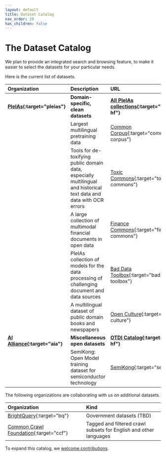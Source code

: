 ```yaml
---
layout: default
title: Dataset Catalog
nav_order: 20
has_children: false
---
```


# The Dataset Catalog

<!--
<details open markdown="block">
  <summary>
    Table of contents
  </summary>
  {: .text-delta }
1. TOC
{:toc}
</details>
-->

We plan to provide an integrated search and browsing feature, to make it easier to select the datasets for your particular needs. 

Here is the current list of datasets.

| Organization     | Description     |  URL     |
| :--------------- | :-------------- | :------- |
| **[PleIAs](https://pleias.fr){:target="pleias"}** | **Domain-specific, clean datasets** | **[All PleIAs collections](https://huggingface.co/collections/PleIAs){:target="pleias-hf"}** |
| | Largest multilingual pretraining data | [Common Corpus](https://huggingface.co/collections/PleIAs/common-corpus-6734e0f67ac3f35e44075f93){:target="common-corpus"} |
| | Tools for de-toxifying public domain data, especially multilingual and historical text data and data with OCR errors | [Toxic Commons](https://huggingface.co/collections/PleIAs/toxic-commons-672243e8ce64b6759e79b6dc){:target="toxic-commons"} |
| | A large collection of multimodal financial documents in open data | [Finance Commons](https://huggingface.co/collections/PleIAs/finance-commons-66925e1095c7fa6e6828e26c){:target="finance-commons"} |
| | PleIAs collection of models for the data processing of challenging document and data sources | [Bad Data Toolbox](https://huggingface.co/collections/PleIAs/bad-data-toolbox-66981c2d0df662459252844e){:target="bad-data-toolbox"} |
| | A multilingual dataset of public domain books and newspapers | [Open Culture](https://huggingface.co/collections/PleIAs/openculture-65d46e3ea3980fdcd66a5613){:target="open-culture"} |
| **[AI Alliance](https://thealliance.ai){:target="aia"}** | **Miscellaneous open datasets** | **[OTDI Catalog](https://huggingface.co/collections/aialliance/open-trusted-data-coming-soon-66d21b3cb66342762fb6108e){:target="aia-hf"}** |
| | SemiKong: Open Model training dataset for semiconductor technology | [SemiKong](https://huggingface.co/datasets/pentagoniac/SemiKong_Training_Datset){:target="semikong"} |

The following organizations are collaborating with us on additional datasets.

| Organization     | Kind     | 
| :--------------- | :------- | 
| [BrightQuery](https://brightquery.ai/){:target="bq"} | Government datasets (TBD) |
| [Common Crawl Foundation](https://commoncrawl.org/){:target="ccf"} | Tagged and filtered crawl subsets for English and other languages |


To expand this catalog, we [welcome contributions]({{site.baseurl}}/contributing).

<!-- To expand this catalog, we not only [welcome contributions]({{site.baseurl}}/contributing), but we plan to seek out qualified datasets leveraging other sources of information about them, such as the [Data Provenance Initiative](https://www.dataprovenance.org/){:target="dp"}, [Hugging Face](https://huggingface.co/datasets){:target="hf-datasets"}, and others (TBD). -->
